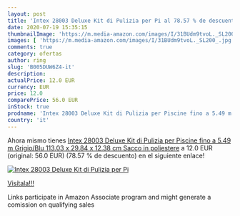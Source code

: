```yaml
---
layout: post
title: 'Intex 28003 Deluxe Kit di Pulizia per Pi al 78.57 % de descuento'
date: 2020-07-19 15:35:15
thumbnailImage: 'https://m.media-amazon.com/images/I/31BUdm9tvoL._SL200_.jpg'
images: [ 'https://m.media-amazon.com/images/I/31BUdm9tvoL._SL200_.jpg' ]
comments: true
category: ofertas
author: ring
slug: 'B005DUW6Z4-it'
description:
actualPrice: 12.0 EUR
currency: EUR
price: 12.0
comparePrice: 56.0 EUR
inStock: true
prodname: 'Intex 28003 Deluxe Kit di Pulizia per Piscine fino a 5.49 m  Grigio/Blu  113.03 x 29.84 x 12.38 cm  Sacco in poliestere'
country: 'it'
---
```


Ahora mismo tienes [Intex 28003 Deluxe Kit di Pulizia per Piscine fino a 5.49 m  Grigio/Blu  113.03 x 29.84 x 12.38 cm  Sacco in poliestere](https://www.amazon.it/dp/B005DUW6Z4/?tag=tolees00-21) a 12.0 EUR (original: 56.0 EUR) (78.57 %  de descuento) en el siguiente enlace!

[![Intex 28003 Deluxe Kit di Pulizia per Pi](https://m.media-amazon.com/images/I/31BUdm9tvoL._SL200_.jpg)](https://www.amazon.it/dp/B005DUW6Z4/?tag=tolees00-21)

[Visítala!!!](https://www.amazon.it/dp/B005DUW6Z4/?tag=tolees00-21)

Links participate in Amazon Associate program and might generate a comission on qualifying sales
